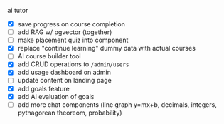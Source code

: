 ai tutor

- [x] save progress on course completion
- [ ] add RAG w/ pgvector (together)
- [ ] make placement quiz into component
- [x] replace "continue learning" dummy data with actual courses
- [ ] AI course builder tool
- [x] add CRUD operations to `/admin/users`
- [x] add usage dashboard on admin
- [ ] update content on landing page
- [x] add goals feature
- [x] add AI evaluation of goals
- [ ] add more chat components (line graph y=mx+b, decimals, integers, pythagorean theoreom, probability)
